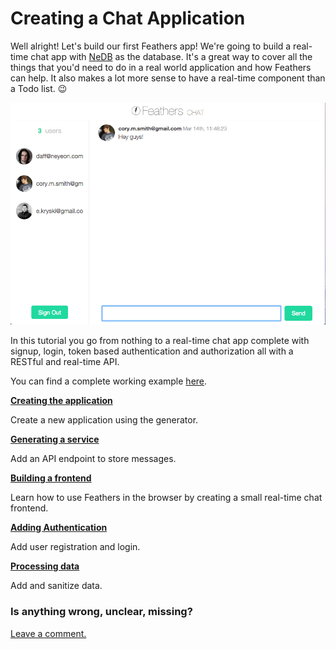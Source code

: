 # Creating a Chat Application

Well alright! Let's build our first Feathers app! We're going to build a real-time chat app with [NeDB](https://github.com/louischatriot/nedb) as the database. It's a great way to cover all the things that you'd need to do in a real world application and how Feathers can help. It also makes a lot more sense to have a real-time component than a Todo list. 😉

![Chat app screenshot](./assets/chat.gif)

In this tutorial you go from nothing to a real-time chat app complete with signup, login, token based authentication and authorization all with a RESTful and real-time API.

You can find a complete working example [here](https://github.com/feathersjs/feathers-chat).

[**Creating the application**](./creating.md)

Create a new application using the generator.

[**Generating a service**](./service.md)

Add an API endpoint to store messages.

[**Building a frontend**](./frontend.md)

Learn how to use Feathers in the browser by creating a small real-time chat frontend.

[**Adding Authentication**](./authentication.md)

Add user registration and login.

[**Processing data**](./processing.md)

Add and sanitize data.

### Is anything wrong, unclear, missing?

[Leave a comment.](https://github.com/feathersjs/feathers-docs/issues/new?title=Comment:Chat-Introduction)
